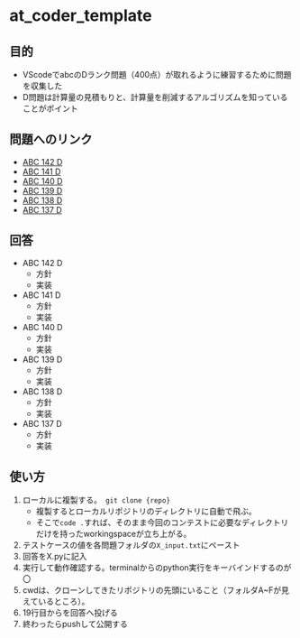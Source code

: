 # at_coder_template
## 目的
* VScodeでabcのDランク問題（400点）が取れるように練習するために問題を収集した
* D問題は計算量の見積もりと、計算量を削減するアルゴリズムを知っていることがポイント

## 問題へのリンク
* [ABC 142 D](https://atcoder.jp/contests/abc142/tasks/abc142_d)
* [ABC 141 D](https://atcoder.jp/contests/abc141/tasks/abc141_d)
* [ABC 140 D](https://atcoder.jp/contests/abc140/tasks/abc140_d)
* [ABC 139 D](https://atcoder.jp/contests/abc139/tasks/abc139_d)
* [ABC 138 D](https://atcoder.jp/contests/abc138/tasks/abc138_d)
* [ABC 137 D](https://atcoder.jp/contests/abc137/tasks/abc137_d)

## 回答

* ABC 142 D 
  * 方針
  * 実装
* ABC 141 D 
  *  方針
  *  実装
* ABC 140 D 
  * 方針
  * 実装
* ABC 139 D 
  * 方針 
  * 実装
* ABC 138 D 
  * 方針 
  * 実装
* ABC 137 D 
  * 方針　
  * 実装


## 使い方

1. ローカルに複製する。　`git clone {repo}`
   * 複製するとローカルリポジトリのディレクトリに自動で飛ぶ。
   * そこで`code .`すれば、そのまま今回のコンテストに必要なディレクトリだけを持ったworkingspaceが立ち上がる。
2. テストケースの値を各問題フォルダの`X_input.txt`にペースト
3. 回答をX.pyに記入
4. 実行して動作確認する。terminalからのpython実行をキーバインドするのが〇
5. cwdは、クローンしてきたリポジトリの先頭にいること（フォルダA~Fが見えているところ）。
6. 19行目からを回答へ投げる
7. 終わったらpushして公開する